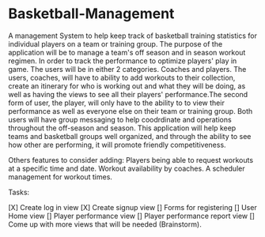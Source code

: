 # Basketball-Management
A management System to help keep track of basketball training statistics for individual players on a team or training group.
The purpose of the application will be to manage a team's off season and in season workout regimen. In order to track the performance to optimize players'
play in game. The users will be in either 2 categories. Coaches and players. The users, coaches, will have to ability to add workouts to their collection,
create an itinerary for who is working out and what they will be doing, as well as having the views to see all their players' performance.The second form of user, the player, will only have to the ability to
to view their performance as well as everyone else on their team or training group. Both users will have group messaging to help coodrdinate and operations throughout the off-season and season.
This application will help keep teams and basketball groups well organized, and through the ability to see how other are performing, it will promote friendly competitiveness.


Others features to consider adding:
Players being able to request workouts at a specific time and date.
Workout availability by coaches.
A scheduler management for workout times.


Tasks:

[X] Create log in view
[X] Create signup view
[] Forms for registering
[] User Home view
[] Player performance view
[] Player performance report view
[] Come up with more views that will be needed (Brainstorm).
